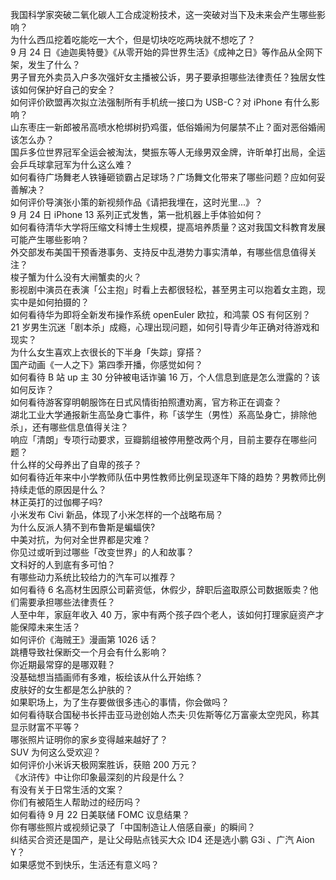 我国科学家突破二氧化碳人工合成淀粉技术，这一突破对当下及未来会产生哪些影响？  
为什么西瓜挖着吃能吃一大个，但是切块吃吃两块就不想吃了？  
9 月 24 日《迪迦奥特曼》《从零开始的异世界生活》《成神之日》等作品从全网下架，发生了什么？  
男子冒充外卖员入户多次强奸女主播被公诉，男子要承担哪些法律责任？独居女性该如何保护好自己的安全？  
如何评价欧盟再次拟立法强制所有手机统一接口为 USB-C？对 iPhone 有什么影响？  
山东枣庄一新郎被吊高喷水枪绑树扔鸡蛋，低俗婚闹为何屡禁不止？面对恶俗婚闹该怎么办？  
国乒多位世界冠军全运会被淘汰，樊振东等人无缘男双金牌，许昕单打出局，全运会乒乓球拿冠军为什么这么难？  
如何看待广场舞老人铁锤砸锁霸占足球场？广场舞文化带来了哪些问题？应如何妥善解决？  
如何评价导演张小策的新视频作品《请把我埋在，这时光里...》？  
9 月 24 日 iPhone 13 系列正式发售，第一批机器上手体验如何？  
如何看待清华大学将压缩文科博士生规模，提高培养质量？这对我国文科教育发展可能产生哪些影响？  
外交部发布美国干预香港事务、支持反中乱港势力事实清单，有哪些信息值得关注？  
梭子蟹为什么没有大闸蟹卖的火？  
影视剧中演员在表演「公主抱」时看上去都很轻松，甚至男主可以抱着女主跑，现实中是如何拍摄的？  
如何看待华为即将全新发布操作系统 openEuler 欧拉，和鸿蒙 OS 有何区别？  
21 岁男生沉迷「剧本杀」成瘾，心理出现问题，如何引导青少年正确对待游戏和现实？  
为什么女生喜欢上衣很长的下半身「失踪」穿搭？  
国产动画《一人之下》第四季开播，你感觉如何？  
如何看待 B 站 up 主 30 分钟被电话诈骗 16 万，个人信息到底是怎么泄露的？该如何反诈？  
如何看待游客穿明朝服饰在日式风情街拍照遭劝离，官方称正在调查？  
湖北工业大学通报新生高坠身亡事件，称「该学生（男性）系高坠身亡，排除他杀」，还有哪些信息值得关注？  
响应「清朗」专项行动要求，豆瓣鹅组被停用整改两个月，目前主要存在哪些问题？  
什么样的父母养出了自卑的孩子？  
如何看待近年来中小学教师队伍中男性教师比例呈现逐年下降的趋势？男教师比例持续走低的原因是什么？  
林正英打的过伽椰子吗?  
小米发布 Civi 新品，体现了小米怎样的一个战略布局？  
为什么反派人猜不到布鲁斯是蝙蝠侠?  
中美对抗，为何对全世界都是灾难？  
你见过或听到过哪些「改变世界」的人和故事？  
文科好的人到底有多可怕？  
有哪些动力系统比较给力的汽车可以推荐？  
如何看待 6 名高材生因原公司薪资低，休假少，辞职后盗取原公司数据贩卖？他们需要承担哪些法律责任？  
人至中年，家庭年收入 40 万，家中有两个孩子四个老人，该如何打理家庭资产才能保障未来生活？  
如何评价《海贼王》漫画第 1026 话？  
跳槽导致社保断交一个月会有什么影响？  
你近期最常穿的是哪双鞋？  
没基础想当插画师有多难，板绘该从什么开始练？  
皮肤好的女生都是怎么护肤的？  
如果职场上，为了生存要做很多违心的事情，你会做吗？  
如何看待联合国秘书长抨击亚马逊创始人杰夫·贝佐斯等亿万富豪太空兜风，称其显示财富不平等？  
哪张照片证明你的家乡变得越来越好了？  
SUV 为何这么受欢迎？  
如何评价小米诉天极网案胜诉，获赔 200 万元？  
《水浒传》中让你印象最深刻的片段是什么？  
有没有关于日常生活的文案？  
你们有被陌生人帮助过的经历吗？  
如何看待 9 月 22 日美联储 FOMC 议息结果？  
你有哪些照片或视频记录了「中国制造让人倍感自豪」的瞬间？  
纠结买合资还是国产，是让父母贴点钱买大众 ID4 还是选小鹏 G3i 、广汽 Aion Y？  
如果感觉不到快乐，生活还有意义吗？  
